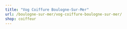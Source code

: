 ```yaml
---
title: "Vog Coiffure Boulogne-Sur-Mer"
url: /boulogne-sur-mer/vog-coiffure-boulogne-sur-mer/
shop: coiffeur
---
```

